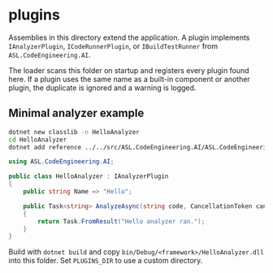 # plugins

Assemblies in this directory extend the application. A plugin implements `IAnalyzerPlugin`, `ICodeRunnerPlugin`, or `IBuildTestRunner` from `ASL.CodeEngineering.AI`.

The loader scans this folder on startup and registers every plugin found here.
If a plugin uses the same name as a built-in component or another plugin, the duplicate is ignored and a warning is logged.

## Minimal analyzer example

```bash
dotnet new classlib -n HelloAnalyzer
cd HelloAnalyzer
dotnet add reference ../../src/ASL.CodeEngineering.AI/ASL.CodeEngineering.AI.csproj
```

```csharp
using ASL.CodeEngineering.AI;

public class HelloAnalyzer : IAnalyzerPlugin
{
    public string Name => "Hello";

    public Task<string> AnalyzeAsync(string code, CancellationToken cancellationToken = default)
    {
        return Task.FromResult("Hello analyzer ran.");
    }
}
```

Build with `dotnet build` and copy `bin/Debug/<framework>/HelloAnalyzer.dll` into this folder. Set `PLUGINS_DIR` to use a custom directory.

